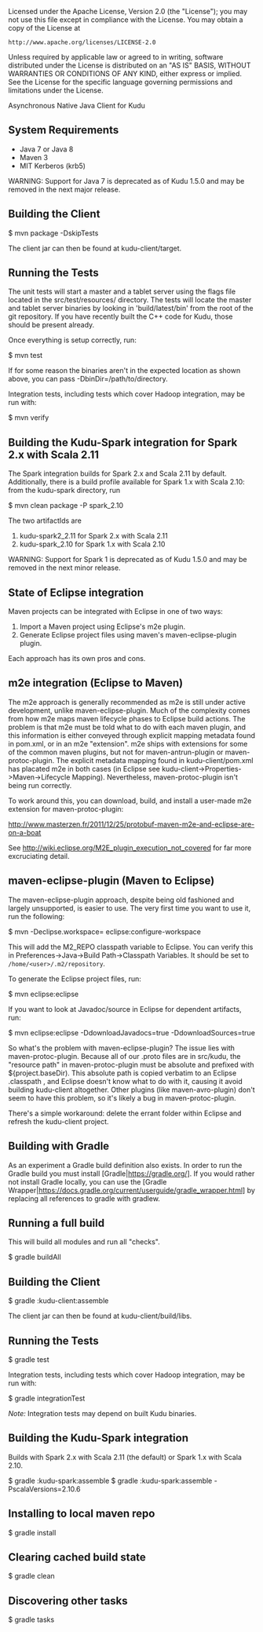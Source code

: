 
Licensed under the Apache License, Version 2.0 (the "License");
you may not use this file except in compliance with the License.
You may obtain a copy of the License at

    http://www.apache.org/licenses/LICENSE-2.0

Unless required by applicable law or agreed to in writing, software
distributed under the License is distributed on an "AS IS" BASIS,
WITHOUT WARRANTIES OR CONDITIONS OF ANY KIND, either express or implied.
See the License for the specific language governing permissions and
limitations under the License.

Asynchronous Native Java Client for Kudu

System Requirements
------------------------------------------------------------

- Java 7 or Java 8
- Maven 3
- MIT Kerberos (krb5)

WARNING: Support for Java 7 is deprecated as of Kudu 1.5.0 and may be removed in
the next major release.

Building the Client
------------------------------------------------------------

$ mvn package -DskipTests

The client jar can then be found at kudu-client/target.

Running the Tests
------------------------------------------------------------

The unit tests will start a master and a tablet
server using the flags file located in the src/test/resources/
directory. The tests will locate the master and tablet server
binaries by looking in 'build/latest/bin' from the root of
the git repository. If you have recently built the C++ code
for Kudu, those should be present already.

Once everything is setup correctly, run:

$ mvn test

If for some reason the binaries aren't in the expected location
as shown above, you can pass
-DbinDir=/path/to/directory.

Integration tests, including tests which cover Hadoop integration,
may be run with:

$ mvn verify

Building the Kudu-Spark integration for Spark 2.x with Scala 2.11
------------------------------------------------------------

The Spark integration builds for Spark 2.x and Scala 2.11 by default.
Additionally, there is a build profile available for Spark 1.x with
Scala 2.10: from the kudu-spark directory, run

$ mvn clean package -P spark_2.10

The two artifactIds are

1. kudu-spark2_2.11 for Spark 2.x with Scala 2.11
2. kudu-spark_2.10 for Spark 1.x with Scala 2.10

WARNING: Support for Spark 1 is deprecated as of Kudu 1.5.0 and may be removed in
the next minor release.

State of Eclipse integration
------------------------------------------------------------

Maven projects can be integrated with Eclipse in one of two
ways:

1. Import a Maven project using Eclipse's m2e plugin.
2. Generate Eclipse project files using maven's
   maven-eclipse-plugin plugin.

Each approach has its own pros and cons.

## m2e integration (Eclipse to Maven)

The m2e approach is generally recommended as m2e is still
under active development, unlike maven-eclipse-plugin. Much
of the complexity comes from how m2e maps maven lifecycle
phases to Eclipse build actions. The problem is that m2e
must be told what to do with each maven plugin, and this
information is either conveyed through explicit mapping
metadata found in pom.xml, or in an m2e "extension". m2e
ships with extensions for some of the common maven plugins,
but not for maven-antrun-plugin or maven-protoc-plugin. The
explicit metadata mapping found in kudu-client/pom.xml has
placated m2e in both cases (in Eclipse see
kudu-client->Properties->Maven->Lifecycle Mapping).
Nevertheless, maven-protoc-plugin isn't being run correctly.

To work around this, you can download, build, and install a
user-made m2e extension for maven-protoc-plugin:

  http://www.masterzen.fr/2011/12/25/protobuf-maven-m2e-and-eclipse-are-on-a-boat

See http://wiki.eclipse.org/M2E_plugin_execution_not_covered
for far more excruciating detail.

## maven-eclipse-plugin (Maven to Eclipse)

The maven-eclipse-plugin approach, despite being old
fashioned and largely unsupported, is easier to use. The
very first time you want to use it, run the following:

$ mvn -Declipse.workspace=<path-to-eclipse-workspace> eclipse:configure-workspace

This will add the M2_REPO classpath variable to Eclipse. You
can verify this in
Preferences->Java->Build Path->Classpath Variables. It
should be set to `/home/<user>/.m2/repository`.

To generate the Eclipse project files, run:

$ mvn eclipse:eclipse

If you want to look at Javadoc/source in Eclipse for
dependent artifacts, run:

$ mvn eclipse:eclipse -DdownloadJavadocs=true -DdownloadSources=true

So what's the problem with maven-eclipse-plugin? The issue
lies with maven-protoc-plugin. Because all of our .proto
files are in src/kudu, the "resource path" in
maven-protoc-plugin must be absolute and prefixed with
${project.baseDir). This absolute path is copied verbatim
to an Eclipse .classpath <classpathentry/>, and Eclipse
doesn't know what to do with it, causing it avoid building
kudu-client altogether. Other plugins (like
maven-avro-plugin) don't seem to have this problem, so it's
likely a bug in maven-protoc-plugin.

There's a simple workaround: delete the errant folder within
Eclipse and refresh the kudu-client project.

Building with Gradle
--------------------

As an experiment a Gradle build definition also exists.
In order to run the Gradle build you must install [Gradle|https://gradle.org/].
If you would rather not install Gradle locally, you can use the
[Gradle Wrapper|https://docs.gradle.org/current/userguide/gradle_wrapper.html]
by replacing all references to gradle with gradlew.

## Running a full build

This will build all modules and run all "checks".

$ gradle buildAll

## Building the Client
$ gradle :kudu-client:assemble

The client jar can then be found at kudu-client/build/libs.

## Running the Tests
$ gradle test

Integration tests, including tests which cover Hadoop integration,
may be run with:

$ gradle integrationTest

*Note:* Integration tests may depend on built Kudu binaries.

## Building the Kudu-Spark integration

Builds with Spark 2.x with Scala 2.11 (the default) or
Spark 1.x with Scala 2.10.

$ gradle :kudu-spark:assemble
$ gradle :kudu-spark:assemble -PscalaVersions=2.10.6

## Installing to local maven repo

$ gradle install

## Clearing cached build state

$ gradle clean

## Discovering other tasks

$ gradle tasks




